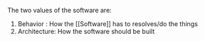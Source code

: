 The two values of the software are:

1. Behavior : How the [[Software]] has to resolves/do the things
2. Architecture: How the software should be built
